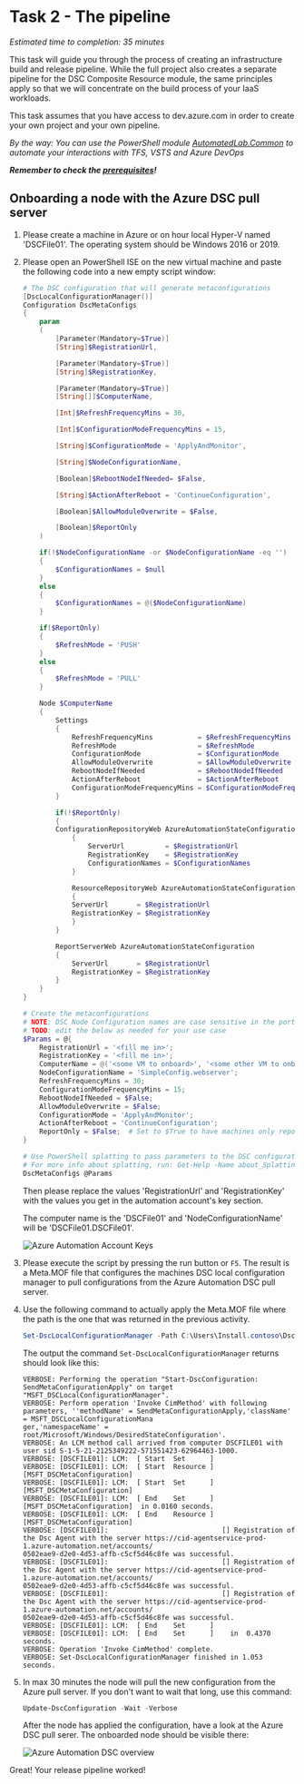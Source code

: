 # Task 2 - The pipeline

*Estimated time to completion: 35 minutes*

This task will guide you through the process of creating an infrastructure build and release pipeline. While the full project also creates a separate pipeline for the DSC Composite Resource module, the same principles apply so that we will concentrate on the build process of your IaaS workloads.  

This task assumes that you have access to dev.azure.com in order to create your own project and your own pipeline.  

*By the way: You can use the PowerShell module [AutomatedLab.Common](https://github.com/automatedlab/automatedlab.common) to automate your interactions with TFS, VSTS and Azure DevOps*

***Remember to check the [prerequisites](../CheckPrereq.ps1)!***

## Onboarding a node with the Azure DSC pull server

1. Please create a machine in Azure or on hour local Hyper-V named 'DSCFile01'. The operating system should be Windows 2016 or 2019.

2. Please open an PowerShell ISE on the new virtual machine and paste the following code into a new empty script window:

    ```powershell
    # The DSC configuration that will generate metaconfigurations
    [DscLocalConfigurationManager()]
    Configuration DscMetaConfigs
    {
        param
        (
            [Parameter(Mandatory=$True)]
            [String]$RegistrationUrl,

            [Parameter(Mandatory=$True)]
            [String]$RegistrationKey,

            [Parameter(Mandatory=$True)]
            [String[]]$ComputerName,

            [Int]$RefreshFrequencyMins = 30,

            [Int]$ConfigurationModeFrequencyMins = 15,

            [String]$ConfigurationMode = 'ApplyAndMonitor',

            [String]$NodeConfigurationName,

            [Boolean]$RebootNodeIfNeeded= $False,

            [String]$ActionAfterReboot = 'ContinueConfiguration',

            [Boolean]$AllowModuleOverwrite = $False,

            [Boolean]$ReportOnly
        )

        if(!$NodeConfigurationName -or $NodeConfigurationName -eq '')
        {
            $ConfigurationNames = $null
        }
        else
        {
            $ConfigurationNames = @($NodeConfigurationName)
        }

        if($ReportOnly)
        {
            $RefreshMode = 'PUSH'
        }
        else
        {
            $RefreshMode = 'PULL'
        }

        Node $ComputerName
        {
            Settings
            {
                RefreshFrequencyMins           = $RefreshFrequencyMins
                RefreshMode                    = $RefreshMode
                ConfigurationMode              = $ConfigurationMode
                AllowModuleOverwrite           = $AllowModuleOverwrite
                RebootNodeIfNeeded             = $RebootNodeIfNeeded
                ActionAfterReboot              = $ActionAfterReboot
                ConfigurationModeFrequencyMins = $ConfigurationModeFrequencyMins
            }

            if(!$ReportOnly)
            {
            ConfigurationRepositoryWeb AzureAutomationStateConfiguration
                {
                    ServerUrl          = $RegistrationUrl
                    RegistrationKey    = $RegistrationKey
                    ConfigurationNames = $ConfigurationNames
                }

                ResourceRepositoryWeb AzureAutomationStateConfiguration
                {
                ServerUrl       = $RegistrationUrl
                RegistrationKey = $RegistrationKey
                }
            }

            ReportServerWeb AzureAutomationStateConfiguration
            {
                ServerUrl       = $RegistrationUrl
                RegistrationKey = $RegistrationKey
            }
        }
    }

    # Create the metaconfigurations
    # NOTE: DSC Node Configuration names are case sensitive in the portal.
    # TODO: edit the below as needed for your use case
    $Params = @{
        RegistrationUrl = '<fill me in>';
        RegistrationKey = '<fill me in>';
        ComputerName = @('<some VM to onboard>', '<some other VM to onboard>');
        NodeConfigurationName = 'SimpleConfig.webserver';
        RefreshFrequencyMins = 30;
        ConfigurationModeFrequencyMins = 15;
        RebootNodeIfNeeded = $False;
        AllowModuleOverwrite = $False;
        ConfigurationMode = 'ApplyAndMonitor';
        ActionAfterReboot = 'ContinueConfiguration';
        ReportOnly = $False;  # Set to $True to have machines only report to AA DSC but not pull from it
    }

    # Use PowerShell splatting to pass parameters to the DSC configuration being invoked
    # For more info about splatting, run: Get-Help -Name about_Splatting
    DscMetaConfigs @Params
    ```

    Then please replace the values 'RegistrationUrl' and 'RegistrationKey' with the values you get in the automation account's key section.

    The computer name is the 'DSCFile01' and 'NodeConfigurationName' will be 'DSCFile01.DSCFile01'.

    ![Azure Automation Account Keys](img/AzureAutomationAccountKeys.png)

3. Please execute the script by pressing the run button or ```F5```. The result is a Meta.MOF file that configures the machines DSC local configuration manager to pull configurations from the Azure Automation DSC pull server.

4. Use the following command to actually apply the Meta.MOF file where the path is the one that was returned in the previous activity.

    ```powershell
    Set-DscLocalConfigurationManager -Path C:\Users\Install.contoso\DscMetaConfigs -Verbose
    ```

    The output the command ```Set-DscLocalConfigurationManager``` returns should look like this:

    ```code
    VERBOSE: Performing the operation "Start-DscConfiguration: SendMetaConfigurationApply" on target "MSFT_DSCLocalConfigurationManager".
    VERBOSE: Perform operation 'Invoke CimMethod' with following parameters, ''methodName' = SendMetaConfigurationApply,'className' = MSFT_DSCLocalConfigurationMana
    ger,'namespaceName' = root/Microsoft/Windows/DesiredStateConfiguration'.
    VERBOSE: An LCM method call arrived from computer DSCFILE01 with user sid S-1-5-21-2125349222-571551423-62964463-1000.
    VERBOSE: [DSCFILE01]: LCM:  [ Start  Set      ]
    VERBOSE: [DSCFILE01]: LCM:  [ Start  Resource ]  [MSFT_DSCMetaConfiguration]
    VERBOSE: [DSCFILE01]: LCM:  [ Start  Set      ]  [MSFT_DSCMetaConfiguration]
    VERBOSE: [DSCFILE01]: LCM:  [ End    Set      ]  [MSFT_DSCMetaConfiguration]  in 0.0160 seconds.
    VERBOSE: [DSCFILE01]: LCM:  [ End    Resource ]  [MSFT_DSCMetaConfiguration]
    VERBOSE: [DSCFILE01]:                            [] Registration of the Dsc Agent with the server https://cid-agentservice-prod-1.azure-automation.net/accounts/
    0502eae9-d2e0-4d53-affb-c5cf5d46c8fe was successful.
    VERBOSE: [DSCFILE01]:                            [] Registration of the Dsc Agent with the server https://cid-agentservice-prod-1.azure-automation.net/accounts/
    0502eae9-d2e0-4d53-affb-c5cf5d46c8fe was successful.
    VERBOSE: [DSCFILE01]:                            [] Registration of the Dsc Agent with the server https://cid-agentservice-prod-1.azure-automation.net/accounts/
    0502eae9-d2e0-4d53-affb-c5cf5d46c8fe was successful.
    VERBOSE: [DSCFILE01]: LCM:  [ End    Set      ]
    VERBOSE: [DSCFILE01]: LCM:  [ End    Set      ]    in  0.4370 seconds.
    VERBOSE: Operation 'Invoke CimMethod' complete.
    VERBOSE: Set-DscLocalConfigurationManager finished in 1.053 seconds.
    ```

5. In max 30 minutes the node will pull the new configuration from the Azure pull server. If you don't want to wait that long, use this command:

    ```powershell
    Update-DscConfiguration -Wait -Verbose
    ```

    After the node has applied the configuration, have a look at the Azure DSC pull serer. The onboarded node should be visible there:

    ![Azure Automation DSC overview](img/AzureAutomationAccountOverview.png)

Great! Your release pipeline worked!
